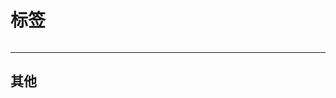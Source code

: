 # 标签
<div style="display:flex;justify-content: space-between;flex-wrap: wrap;">
<tag src='/tags/tag1' name='记录' color='var(--tag-life-color)' count=3 />
<tag src='/tags/tag2' name='笔记' color='var(--tag-note-color)' count=13 />
<tag src='/tags/tag3' name='教程' color='var(--tag-tutorial-color)' count=7 />
<tag src='/tags/tag4' name='Web' color='var(--tag-Web-color)' count=8 />
<tag src='/tags/tag5' name='吐槽' color='var(--tag-gush-color)' count=2 />
<tag src='/tags/tag6' name='资源' color='var(--tag-resource-color)' count=2 />
<tag src='/tags/tag7' name='其他' color='var(--tag-other-color)' count=3 />
</div> 

---

##  其他




